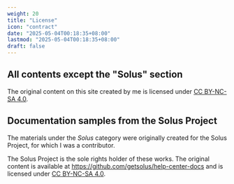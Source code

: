 ```yaml
---
weight: 20
title: "License"
icon: "contract"
date: "2025-05-04T00:18:35+08:00"
lastmod: "2025-05-04T00:18:35+08:00"
draft: false
---
```


## All contents except the "Solus" section
The original content on this site created by me is licensed under [CC BY-NC-SA 4.0](https://creativecommons.org/licenses/by-nc-sa/4.0/).

## Documentation samples from the Solus Project

The materials under the _Solus_ category were originally created for the Solus Project, for which I was a contributor. 

The Solus Project is the sole rights holder of these works. The original content is available at https://github.com/getsolus/help-center-docs and is licensed under [CC BY-NC-SA 4.0](https://creativecommons.org/licenses/by-nc-sa/4.0/).
